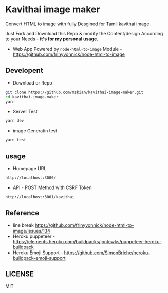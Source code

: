# Kavithai image maker

Convert HTML to image with fully Desgined for Tamil kavithai image.  

Just Fork and Download this Repo & modify the Content/design According to your Needs - **it's for my personal usage**.  

- Web App Powered by `node-html-to-image` Module  - <https://github.com/frinyvonnick/node-html-to-image>  

## Developent

- Download or Repo

```sh
git clone https://github.com/mskian/kavithai-image-maker.git
cd kavithai-image-maker
yarn
```

- Server Test

```sh
yarn dev
```

- image Generatin test

```sh
yarn test
```

## usage

- Homepage URL

```html
http://localhost:3006/
```

- API - POST Method with CSRF Token

```html
http://localhost:3001/kavithai
```

## Reference

- line break <https://github.com/frinyvonnick/node-html-to-image/issues/134>
- Heroku puppeteer - <https://elements.heroku.com/buildpacks/jontewks/puppeteer-heroku-buildpack>
- Heroku Emoji Support - <https://github.com/SimonBriche/heroku-buildpack-emoji-support>

## LICENSE

MIT
